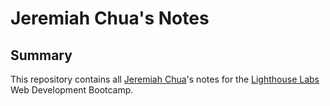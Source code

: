 # Jeremiah Chua's Notes
## Summary

This repository contains all [Jeremiah Chua](https://github.com/Ametrysinine)'s notes for the [Lighthouse Labs](https://www.lighthouselabs.ca/) Web Development Bootcamp.
